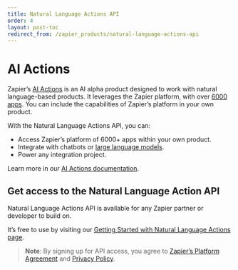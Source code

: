 ```yaml
---
title: Natural Language Actions API
order: 4
layout: post-toc
redirect_from: /zapier_products/natural-language-actions-api
---
```


# AI Actions

Zapier’s [AI Actions](https://actions.zapier.com/) is an AI alpha product designed to work with natural language-based products. It leverages the Zapier platform, with over [6000 apps](https://zapier.com/apps). You can include the capabilities of Zapier’s platform in your own product.

With the Natural Language Actions API, you can:

- Access Zapier’s platform of 6000+ apps within your own product.
- Integrate with chatbots or [large language models](https://en.wikipedia.org/wiki/Large_language_model).
- Power any integration project.

Learn more in our [AI Actions documentation](https://actions.zapier.com/).

## Get access to the Natural Language Action API

Natural Language Actions API is available for any Zapier partner or developer to build on.

It’s free to use by visiting our [Getting Started with Natural Language Actions page](https://nla.zapier.com/get-started/).

> **Note**: By signing up for API access, you agree to [Zapier’s Platform Agreement](https://zapier.com/platform/tos) and [Privacy Policy](https://zapier.com/privacy).
